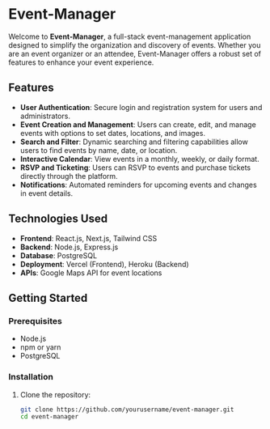 # Event-Manager

Welcome to **Event-Manager**, a full-stack event-management application designed to simplify the organization and discovery of events. Whether you are an event organizer or an attendee, Event-Manager offers a robust set of features to enhance your event experience.

## Features

- **User Authentication**: Secure login and registration system for users and administrators.
- **Event Creation and Management**: Users can create, edit, and manage events with options to set dates, locations, and images.
- **Search and Filter**: Dynamic searching and filtering capabilities allow users to find events by name, date, or location.
- **Interactive Calendar**: View events in a monthly, weekly, or daily format.
- **RSVP and Ticketing**: Users can RSVP to events and purchase tickets directly through the platform.
- **Notifications**: Automated reminders for upcoming events and changes in event details.

## Technologies Used

- **Frontend**: React.js, Next.js, Tailwind CSS
- **Backend**: Node.js, Express.js
- **Database**: PostgreSQL
- **Deployment**: Vercel (Frontend), Heroku (Backend)
- **APIs**: Google Maps API for event locations

## Getting Started

### Prerequisites

- Node.js
- npm or yarn
- PostgreSQL

### Installation

1. Clone the repository:
   ```bash
   git clone https://github.com/yourusername/event-manager.git
   cd event-manager
